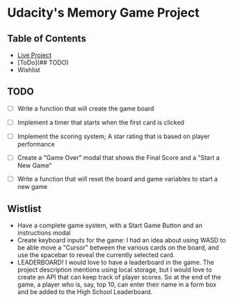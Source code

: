 # Udacity's Memory Game Project

## Table of Contents

* [Live Project](https://clockwerkz.github.io/jsMemoryGame/)
* [ToDo](## TODO)
* Wishlist



## TODO

- [ ] Write a function that will create the game board
- [ ] Implement a timer that starts when the first card is clicked
- [ ] Implement the scoring system; A star rating that is based on player performance
- [ ] Create a "Game Over" modal that shows the Final Score and a "Start a New Game"
- [ ] Write a function that will reset the board and game variables to start a new game


## Wistlist
- Have a complete game system, with a Start Game Button and an instructions modal
- Create keyboard inputs for the game: I had an idea about using WASD to be able move a "Cursor" between the various cards on the board, and use the spacebar to reveal the currently selected card.
- LEADERBOARD! I would love to have a leaderboard in the game. The project description mentions using local storage, but I would love to create an API that can keep track of player scores. So at the end of the game, a player who is, say, top 10, can enter their name in a form box and be added to the High School Leaderboard.

